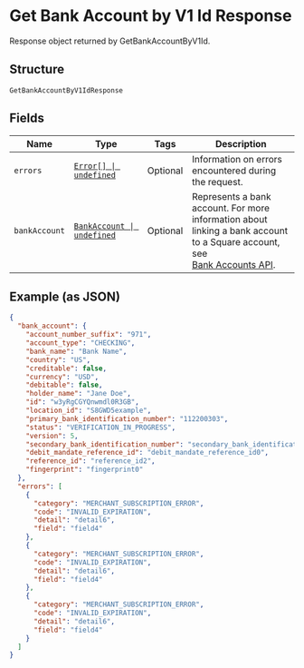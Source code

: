 <!-- Optimized: 2025-10-06 -->
<!-- RPM: 1.6.2.1.1.6.2.1_get-bank-account-by-v1-id-response_20251006 -->
<!-- Session: E2E RPM DNA Application -->
<!-- AOM: RND (Reggie & Dro) -->
<!-- COI: TECHNOLOGY -->
<!-- RPM: HIGH -->
<!-- ACTION: BUILD -->

# Get Bank Account by V1 Id Response

Response object returned by GetBankAccountByV1Id.

## Structure

`GetBankAccountByV1IdResponse`

## Fields

| Name | Type | Tags | Description |
|  --- | --- | --- | --- |
| `errors` | [`Error[] \| undefined`](../../doc/models/error.md) | Optional | Information on errors encountered during the request. |
| `bankAccount` | [`BankAccount \| undefined`](../../doc/models/bank-account.md) | Optional | Represents a bank account. For more information about<br>linking a bank account to a Square account, see<br>[Bank Accounts API](https://developer.squareup.com/docs/bank-accounts-api). |

## Example (as JSON)

```json
{
  "bank_account": {
    "account_number_suffix": "971",
    "account_type": "CHECKING",
    "bank_name": "Bank Name",
    "country": "US",
    "creditable": false,
    "currency": "USD",
    "debitable": false,
    "holder_name": "Jane Doe",
    "id": "w3yRgCGYQnwmdl0R3GB",
    "location_id": "S8GWD5example",
    "primary_bank_identification_number": "112200303",
    "status": "VERIFICATION_IN_PROGRESS",
    "version": 5,
    "secondary_bank_identification_number": "secondary_bank_identification_number4",
    "debit_mandate_reference_id": "debit_mandate_reference_id0",
    "reference_id": "reference_id2",
    "fingerprint": "fingerprint0"
  },
  "errors": [
    {
      "category": "MERCHANT_SUBSCRIPTION_ERROR",
      "code": "INVALID_EXPIRATION",
      "detail": "detail6",
      "field": "field4"
    },
    {
      "category": "MERCHANT_SUBSCRIPTION_ERROR",
      "code": "INVALID_EXPIRATION",
      "detail": "detail6",
      "field": "field4"
    },
    {
      "category": "MERCHANT_SUBSCRIPTION_ERROR",
      "code": "INVALID_EXPIRATION",
      "detail": "detail6",
      "field": "field4"
    }
  ]
}
```
